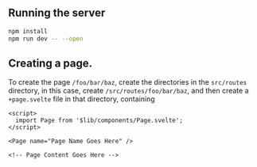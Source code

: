 ## Running the server
```bash
npm install
npm run dev -- --open
```

## Creating a page.
To create the page `/foo/bar/baz`, create the directories
in the `src/routes` directory, in this case, create `/src/routes/foo/bar/baz`, and then create a `+page.svelte`
file in that directory, containing
```sveltehtml
<script>
  import Page from '$lib/components/Page.svelte';
</script>

<Page name="Page Name Goes Here" />

<!-- Page Content Goes Here -->
``` 